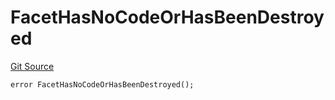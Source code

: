 # FacetHasNoCodeOrHasBeenDestroyed
[Git Source](https://github.com/thrackle-io/tron/blob/e7a29d289e813f2ec0afb244343b31481470bf5f/src/protocol/economic/ruleProcessor/RuleProcessorDiamond.sol)


```solidity
error FacetHasNoCodeOrHasBeenDestroyed();
```

